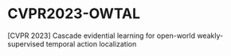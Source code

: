 # CVPR2023-OWTAL
[CVPR 2023] Cascade evidential learning for open-world weakly-supervised temporal action localization
